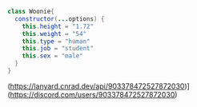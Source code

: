 ```java
class Woonie{
  constructor(...options) {
    this.height = "1.72"
    this.weight = "54"
    this.type = "human"
    this.job = "student"
    this.sex = "male"
  }
}
```


(https://lanyard.cnrad.dev/api/903378472527872030)](https://discord.com/users/903378472527872030)
